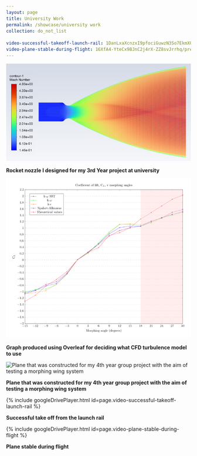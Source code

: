 ```yaml
---
layout: page
title: University Work
permalink: /showcase/university work
collection: do_not_list

video-successful-takeoff-launch-rail: 1DanLxaXcnzxI9pfociGuwzN3So7EkmXQ/preview
video-plane-stable-during-flight: 16XfA4-YteCx9BJnC2j4rX-ZZ8svJrrhq/preview
---
```


![Rocket nozzle I designed for my 3rd Year project at university](/assets/img/rocket-nozzle-designed-3rd-year-project-university.png)

**Rocket nozzle I designed for my 3rd Year project at university**

![Graph produced using Overleaf for deciding what CFD turbulence model to use](/assets/img/graph-produced-overleaf-deciding-cfd-turbulence-model.png)

**Graph produced using Overleaf for deciding what CFD turbulence model to use**

![Plane that was constructed for my 4th year  group project with the aim of testing a morphing wing system](/assets/img/plan-on-ramp.jpeg)

**Plane that was constructed for my 4th year  group project with the aim of testing a morphing wing system**

{% include googleDrivePlayer.html id=page.video-successful-takeoff-launch-rail %}

**Successful take off from the launch rail**

{% include googleDrivePlayer.html id=page.video-plane-stable-during-flight %}

**Plane stable during flight**
